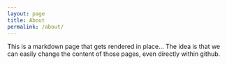 ```yaml
---
layout: page
title: About
permalink: /about/
---
```


This is a markdown page that gets rendered in place…
The idea is that we can easily change the content of those pages, even directly within github.
